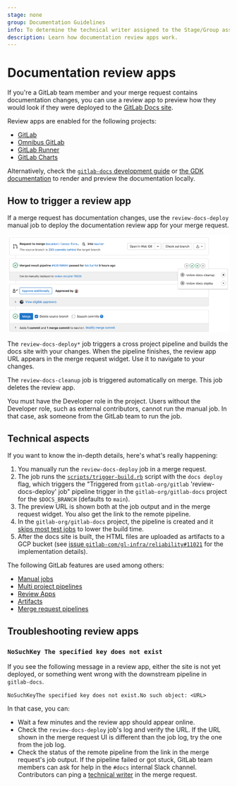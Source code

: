 ```yaml
---
stage: none
group: Documentation Guidelines
info: To determine the technical writer assigned to the Stage/Group associated with this page, see https://about.gitlab.com/handbook/product/ux/technical-writing/#assignments
description: Learn how documentation review apps work.
---
```


# Documentation review apps

If you're a GitLab team member and your merge request contains documentation changes, you can use a review app to preview
how they would look if they were deployed to the [GitLab Docs site](https://docs.gitlab.com).

Review apps are enabled for the following projects:

- [GitLab](https://gitlab.com/gitlab-org/gitlab)
- [Omnibus GitLab](https://gitlab.com/gitlab-org/omnibus-gitlab)
- [GitLab Runner](https://gitlab.com/gitlab-org/gitlab-runner)
- [GitLab Charts](https://gitlab.com/gitlab-org/charts/gitlab)

Alternatively, check the [`gitlab-docs` development guide](https://gitlab.com/gitlab-org/gitlab-docs/blob/main/README.md#development-when-contributing-to-gitlab-documentation)
or [the GDK documentation](https://gitlab.com/gitlab-org/gitlab-development-kit/blob/main/doc/howto/gitlab_docs.md)
to render and preview the documentation locally.

## How to trigger a review app

If a merge request has documentation changes, use the `review-docs-deploy` manual job
to deploy the documentation review app for your merge request.

![Manual trigger a documentation review app](img/manual_build_docs_v14_6.png)

The `review-docs-deploy*` job triggers a cross project pipeline and builds the
docs site with your changes. When the pipeline finishes, the review app URL
appears in the merge request widget. Use it to navigate to your changes.

The `review-docs-cleanup` job is triggered automatically on merge. This job deletes the review app.

You must have the Developer role in the project. Users without the Developer role, such
as external contributors, cannot run the manual job. In that case, ask someone from
the GitLab team to run the job.

## Technical aspects

If you want to know the in-depth details, here's what's really happening:

1. You manually run the `review-docs-deploy` job in a merge request.
1. The job runs the [`scripts/trigger-build.rb`](https://gitlab.com/gitlab-org/gitlab/-/blob/master/scripts/trigger-build.rb)
   script with the `docs deploy` flag, which triggers the "Triggered from `gitlab-org/gitlab` 'review-docs-deploy' job"
   pipeline trigger in the `gitlab-org/gitlab-docs` project for the `$DOCS_BRANCH` (defaults to `main`).
1. The preview URL is shown both at the job output and in the merge request
   widget. You also get the link to the remote pipeline.
1. In the `gitlab-org/gitlab-docs` project, the pipeline is created and it
   [skips most test jobs](https://gitlab.com/gitlab-org/gitlab-docs/-/blob/d41ca9323f762132780d2d072f845d28817a5383/.gitlab/ci/rules.gitlab-ci.yml#L101-103)
   to lower the build time.
1. After the docs site is built, the HTML files are uploaded as artifacts to
   a GCP bucket (see [issue `gitlab-com/gl-infra/reliability#11021`](https://gitlab.com/gitlab-com/gl-infra/reliability/-/issues/11021)
   for the implementation details).

The following GitLab features are used among others:

- [Manual jobs](../../ci/jobs/job_control.md#create-a-job-that-must-be-run-manually)
- [Multi project pipelines](../../ci/pipelines/downstream_pipelines.md#multi-project-pipelines)
- [Review Apps](../../ci/review_apps/index.md)
- [Artifacts](../../ci/yaml/index.md#artifacts)
- [Merge request pipelines](../../ci/pipelines/merge_request_pipelines.md)

## Troubleshooting review apps

### `NoSuchKey The specified key does not exist`

If you see the following message in a review app, either the site is not
yet deployed, or something went wrong with the downstream pipeline in `gitlab-docs`.

```plaintext
NoSuchKeyThe specified key does not exist.No such object: <URL>
```

In that case, you can:

- Wait a few minutes and the review app should appear online.
- Check the `review-docs-deploy` job's log and verify the URL. If the URL shown in the merge
  request UI is different than the job log, try the one from the job log.
- Check the status of the remote pipeline from the link in the merge request's job output.
  If the pipeline failed or got stuck, GitLab team members can ask for help in the `#docs`
  internal Slack channel. Contributors can ping a
  [technical writer](https://about.gitlab.com/handbook/product/ux/technical-writing/#designated-technical-writers)
  in the merge request.
